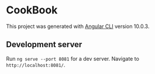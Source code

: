 # CookBook

This project was generated with [Angular CLI](https://github.com/angular/angular-cli) version 10.0.3.

## Development server

Run `ng serve --port 8081` for a dev server. Navigate to `http://localhost:8081/`.

